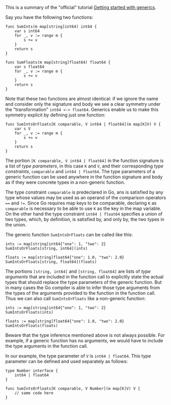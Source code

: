 This is a summary of the "official" tutorial [Getting started with generics](https://go.dev/doc/tutorial/generics).

Say you have the following two functions:

```
func SumInts(m map[string]int64) int64 {
    var s int64
    for _, v := range m {
        s += v
    }
    return s
}

func SumFloats(m map[string]float64) float64 {
    var s float64
    for _, v := range m {
        s += v
    }
    return s
}
```

Note that these two functions are almost identical: if we ignore the name and consider only the signature and body we see a clear symmetry under the "transformation" `int64 <-> float64`. Generics enable us to make this symmetry explicit by defining just one function:

```
func SumIntsOrFloats[K comparable, V int64 | float64](m map[K]V) V {
    var s V
    for _, v := range m {
        s += v
    }
    return s
}
```

The portion `[K comparable, V int64 | float64]` in the function signature is a list of _type parameters_, in this case `K` and `V`, and their corresponding _type constraints_, `comparable` and `int64 | float64`. The type parameters of a generic function can be used anywhere in the function signature and body as if they were concrete types in a non-generic function.

The type constraint `comparable` is predeclared in Go, ans is satisfied by any type whose values may be used as an operand of the comparison operators `==` and `!=`. Since Go requires map keys to be comparable, declaring `K` as `comparable` is necessary to be able to use `K` as the key in the map variable. On the other hand the type constraint `int64 | float64` specifies a union of two types, which, by definition, is satisfied by, and only by, the two types in the union.

The generic function `SumIntsOrFloats` can be called like this:

```
ints := map[string]int64{"one": 1, "two": 2}
SumIntsOrFloats[string, int64](ints)

floats := map[string]float64{"one": 1.0, "two": 2.0}
SumIntsOrFloats[string, float64](floats)
```

The portions `[string, int64]` and `[string, float64]` are lists of _type arguments_ that are included in the function call to explicitly state the actual types that should replace the type parameters of the generic function. But in many cases the Go compiler is able to infer those type arguments from the types of the arguments provided to the function in the function call. Thus we can also call `SumIntsOrFloats` like a non-generic function:

```
ints := map[string]int64{"one": 1, "two": 2}
SumIntsOrFloats(ints)

floats := map[string]float64{"one": 1.0, "two": 2.0}
SumIntsOrFloats(floats)
```

Beware that the type inference mentioned above is not always possible. For example, if a generic function has no arguments, we would have to include the type arguments in the function call.

In our example, the type parameter of `V` is `int64 | float64`. This type parameter can be defined and used separately as follows:

```
type Number interface {
    int64 | float64
}

func SumIntsOrFloats[K comparable, V Number](m map[K]V) V {
	// same code here
}
```